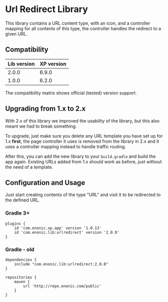 # Url Redirect Library

This library contains a URL content type, with an icon, and a controller mapping for all contents of this type, the controller handles the redirect to a given URL.

## Compatibility

| Lib version        | XP version |
| ------------- | ------------- |
| 2.0.0 | 6.9.0 |
| 1.0.0 | 6.2.0 |

The compatibility matrix shows official (tested) version support.

## Upgrading from 1.x to 2.x

With 2.x of this library we improved the usability of the library, but this also meant we had to break something.

To upgrade, just make sure you delete any URL template you have set up for 1.x **first**, the page controller it uses is removed from the library in 2.x and it uses a controller mapping instead to handle traffic routing.

After this, you can add the new library to your `build.gradle` and build the app again. Existing URLs added from 1.x should work as before, just without the need of a template.

## Configuration and Usage

Just start creating contents of the type "URL" and visit it to be redirected to the defined URL.

### Gradle 3+

```
plugins {
	id 'com.enonic.xp.app' version '1.0.13'
    id 'com.enonic.lib:urlredirect' version '2.0.0'
}
```

### Gradle - old

```
dependencies {
    include "com.enonic.lib:urlredirect:2.0.0"
}

repositories {
    maven {
        url 'http://repo.enonic.com/public'
    }
}
```
